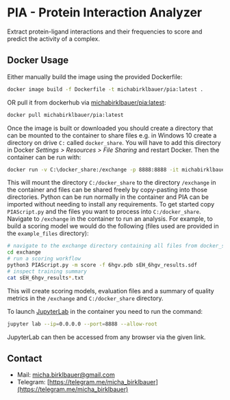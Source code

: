 # PIA - Protein Interaction Analyzer

Extract protein-ligand interactions and their frequencies to score and predict the activity of a complex.

## Docker Usage

Either manually build the image using the provided Dockerfile:

```bash
docker image build -f Dockerfile -t michabirklbauer/pia:latest .
```

OR pull it from dockerhub via [michabirklbauer/pia:latest](https://hub.docker.com/r/michabirklbauer/pia):

```bash
docker pull michabirklbauer/pia:latest
```

Once the image is built or downloaded you should create a directory that can be mounted to the container to share files e.g. in Windows 10 create a directory on drive `C:` called `docker_share`. You will have to add this directory in Docker *Settings > Resources > File Sharing* and restart Docker. Then the container can be run with:

```bash
docker run -v C:\docker_share:/exchange -p 8888:8888 -it michabirklbauer/pia:latest
```

This will mount the directory `C:/docker_share` to the directory `/exchange` in the container and files can be shared freely by copy-pasting into those directories. Python can be run normally in the container and PIA can be imported without needing to install any requirements. To get started copy `PIAScript.py` and the files you want to process into `C:/docker_share`. Navigate to `/exchange` in the container to run an analysis. For example, to build a scoring model we would do the following (files used are provided in the `example_files` directory):

```bash
# navigate to the exchange directory containing all files from docker_share
cd exchange
# run a scoring workflow
python3 PIAScript.py -m score -f 6hgv.pdb sEH_6hgv_results.sdf
# inspect training summary
cat sEH_6hgv_results*.txt
```

This will create scoring models, evaluation files and a summary of quality metrics in the `/exchange` and `C:/docker_share` directory.

To launch [JupyterLab](https://jupyter.org/) in the container you need to run the command:

```bash
jupyter lab --ip=0.0.0.0 --port=8888 --allow-root
```

JupyterLab can then be accessed from any browser via the given link.

## Contact

- Mail: [micha.birklbauer@gmail.com](mailto:micha.birklbauer@gmail.com)
- Telegram: [https://telegram.me/micha_birklbauer](https://telegram.me/micha_birklbauer)
